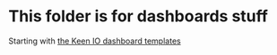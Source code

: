 # This folder is for dashboards stuff

Starting with [the Keen IO dashboard templates](https://keen.github.io/dashboards/)
